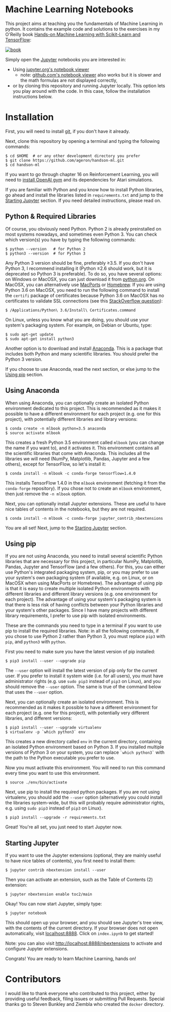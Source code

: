 Machine Learning Notebooks
==========================

This project aims at teaching you the fundamentals of Machine Learning in
python. It contains the example code and solutions to the exercises in my O'Reilly book [Hands-on Machine Learning with Scikit-Learn and TensorFlow](http://shop.oreilly.com/product/0636920052289.do):

[![book](http://akamaicovers.oreilly.com/images/0636920052289/cat.gif)](http://shop.oreilly.com/product/0636920052289.do)

Simply open the [Jupyter](http://jupyter.org/) notebooks you are interested in:

* Using [jupyter.org's notebook viewer](http://nbviewer.jupyter.org/github/ageron/handson-ml/blob/master/index.ipynb)
    * note: [github.com's notebook viewer](https://github.com/ageron/handson-ml/blob/master/index.ipynb) also works but it is slower and the math formulas are not displayed correctly,
* or by cloning this repository and running Jupyter locally. This option lets you play around with the code. In this case, follow the installation instructions below.

# Installation

First, you will need to install [git](https://git-scm.com/), if you don't have it already.

Next, clone this repository by opening a terminal and typing the following commands:

    $ cd $HOME  # or any other development directory you prefer
    $ git clone https://github.com/ageron/handson-ml.git
    $ cd handson-ml

If you want to go through chapter 16 on Reinforcement Learning, you will need to [install OpenAI gym](https://gym.openai.com/docs) and its dependencies for Atari simulations.

If you are familiar with Python and you know how to install Python libraries, go ahead and install the libraries listed in `requirements.txt` and jump to the [Starting Jupyter](#starting-jupyter) section. If you need detailed instructions, please read on.

## Python & Required Libraries
Of course, you obviously need Python. Python 2 is already preinstalled on most systems nowadays, and sometimes even Python 3. You can check which version(s) you have by typing the following commands:

    $ python --version   # for Python 2
    $ python3 --version  # for Python 3

Any Python 3 version should be fine, preferably ≥3.5. If you don't have Python 3, I recommend installing it (Python ≥2.6 should work, but it is deprecated so Python 3 is preferable). To do so, you have several options: on Windows or MacOSX, you can just download it from [python.org](https://www.python.org/downloads/). On MacOSX, you can alternatively use [MacPorts](https://www.macports.org/) or [Homebrew](https://brew.sh/). If you are using Python 3.6 on MacOSX, you need to run the following command to install the `certifi` package of certificates because Python 3.6 on MacOSX has no certificates to validate SSL connections (see this [StackOverflow question](https://stackoverflow.com/questions/27835619/urllib-and-ssl-certificate-verify-failed-error)):

    $ /Applications/Python\ 3.6/Install\ Certificates.command

On Linux, unless you know what you are doing, you should use your system's packaging system. For example, on Debian or Ubuntu, type:

    $ sudo apt-get update
    $ sudo apt-get install python3

Another option is to download and install [Anaconda](https://www.continuum.io/downloads). This is a package that includes both Python and many scientific libraries. You should prefer the Python 3 version.

If you choose to use Anaconda, read the next section, or else jump to the [Using pip](#using-pip) section.

## Using Anaconda
When using Anaconda, you can optionally create an isolated Python environment dedicated to this project. This is recommended as it makes it possible to have a different environment for each project (e.g. one for this project), with potentially different libraries and library versions:

    $ conda create -n mlbook python=3.5 anaconda
    $ source activate mlbook

This creates a fresh Python 3.5 environment called `mlbook` (you can change the name if you want to), and it activates it. This environment contains all the scientific libraries that come with Anaconda. This includes all the libraries we will need (NumPy, Matplotlib, Pandas, Jupyter and a few others), except for TensorFlow, so let's install it:

    $ conda install -n mlbook -c conda-forge tensorflow=1.4.0

This installs TensorFlow 1.4.0 in the `mlbook` environment (fetching it from the `conda-forge` repository). If you chose not to create an `mlbook` environment, then just remove the `-n mlbook` option.

Next, you can optionally install Jupyter extensions. These are useful to have nice tables of contents in the notebooks, but they are not required.

    $ conda install -n mlbook -c conda-forge jupyter_contrib_nbextensions

You are all set! Next, jump to the [Starting Jupyter](#starting-jupyter) section.

## Using pip 
If you are not using Anaconda, you need to install several scientific Python libraries that are necessary for this project, in particular NumPy, Matplotlib, Pandas, Jupyter and TensorFlow (and a few others). For this, you can either use Python's integrated packaging system, pip, or you may prefer to use your system's own packaging system (if available, e.g. on Linux, or on MacOSX when using MacPorts or Homebrew). The advantage of using pip is that it is easy to create multiple isolated Python environments with different libraries and different library versions (e.g. one environment for each project). The advantage of using your system's packaging system is that there is less risk of having conflicts between your Python libraries and your system's other packages. Since I have many projects with different library requirements, I prefer to use pip with isolated environments.

These are the commands you need to type in a terminal if you want to use pip to install the required libraries. Note: in all the following commands, if you chose to use Python 2 rather than Python 3, you must replace `pip3` with `pip`, and `python3` with `python`.

First you need to make sure you have the latest version of pip installed:

    $ pip3 install --user --upgrade pip

The `--user` option will install the latest version of pip only for the current user. If you prefer to install it system wide (i.e. for all users), you must have administrator rights (e.g. use `sudo pip3` instead of `pip3` on Linux), and you should remove the `--user` option. The same is true of the command below that uses the `--user` option.

Next, you can optionally create an isolated environment. This is recommended as it makes it possible to have a different environment for each project (e.g. one for this project), with potentially very different libraries, and different versions:

    $ pip3 install --user --upgrade virtualenv
    $ virtualenv -p `which python3` env

This creates a new directory called `env` in the current directory, containing an isolated Python environment based on Python 3. If you installed multiple versions of Python 3 on your system, you can replace `` `which python3` `` with the path to the Python executable you prefer to use.

Now you must activate this environment. You will need to run this command every time you want to use this environment.

    $ source ./env/bin/activate

Next, use pip to install the required python packages. If you are not using virtualenv, you should add the `--user` option (alternatively you could install the libraries system-wide, but this will probably require administrator rights, e.g. using `sudo pip3` instead of `pip3` on Linux).

    $ pip3 install --upgrade -r requirements.txt

Great! You're all set, you just need to start Jupyter now.

## Starting Jupyter
If you want to use the Jupyter extensions (optional, they are mainly useful to have nice tables of contents), you first need to install them:

    $ jupyter contrib nbextension install --user

Then you can activate an extension, such as the Table of Contents (2) extension:

    $ jupyter nbextension enable toc2/main

Okay! You can now start Jupyter, simply type:

    $ jupyter notebook

This should open up your browser, and you should see Jupyter's tree view, with the contents of the current directory. If your browser does not open automatically, visit [localhost:8888](http://localhost:8888/tree). Click on `index.ipynb` to get started!

Note: you can also visit [http://localhost:8888/nbextensions](http://localhost:8888/nbextensions) to activate and configure Jupyter extensions.

Congrats! You are ready to learn Machine Learning, hands on!

# Contributors
I would like to thank everyone who contributed to this project, either by providing useful feedback, filing issues or submitting Pull Requests. Special thanks go to Steven Bunkley and Ziembla who created the `docker` directory.
